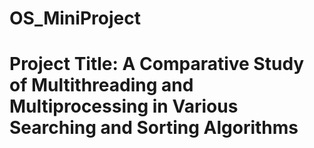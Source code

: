 # OS_MiniProject

# Project Title: A Comparative Study of Multithreading and Multiprocessing in Various Searching and Sorting Algorithms
